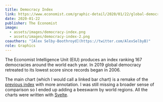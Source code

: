 ```yaml
---
title: Democracy Index
link: https://www.economist.com/graphic-detail/2020/01/22/global-democracy-has-another-bad-year
date: 2020-01-22
publisher: The Economist
image: 
  - assets/images/democracy-index.png
  - assets/images/democracy-index-2.png
coauthors: "[Alex Selby-Boothroyd](https://twitter.com/AlexSelbyB)"
role: Graphics
---
```


The Economist Intelligence Unit (EIU) produces an index ranking 167 democracies around the world each year. In 2019 global democracy retreated to its lowest score since records began in 2006.

The main chart (which I would call a linked bar chart) is a remake of the [previous index](https://www.economist.com/graphic-detail/2019/01/08/the-retreat-of-global-democracy-stopped-in-2018) with more annotation. I was still missing a broader sense of comparison so I ended up adding a beeswarm by world regions. All the charts were written with [Svelte](https://svelte.dev/).